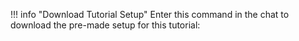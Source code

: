 !!! info "Download Tutorial Setup"
    Enter this command in the chat to download the pre-made setup for this tutorial:
